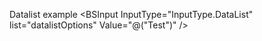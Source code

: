 ﻿<BSLabel>Datalist example</BSLabel>
<BSInput InputType="InputType.DataList" list="datalistOptions" Value="@("Test")" />
<datalist id="datalistOptions">
    <option value="San Francisco"/>
    <option value="New York"/>
    <option value="Seattle"/>
    <option value="Los Angeles"/>
    <option value="Chicago"/>
</datalist>